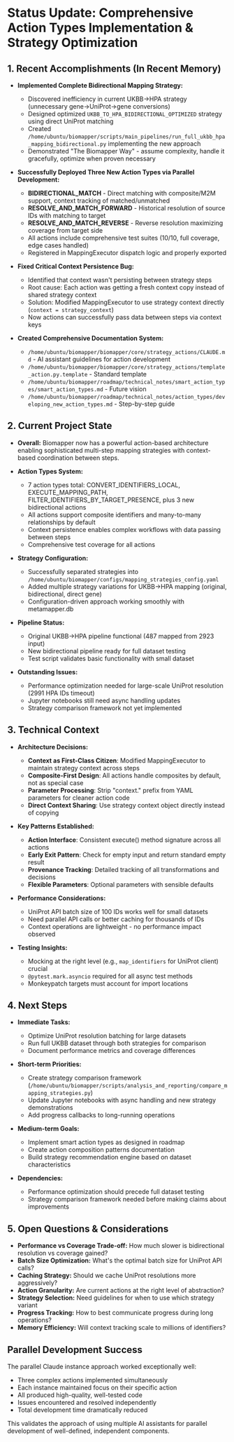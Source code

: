 # Status Update: Comprehensive Action Types Implementation & Strategy Optimization

## 1. Recent Accomplishments (In Recent Memory)

- **Implemented Complete Bidirectional Mapping Strategy:**
  - Discovered inefficiency in current UKBB→HPA strategy (unnecessary gene→UniProt→gene conversions)
  - Designed optimized `UKBB_TO_HPA_BIDIRECTIONAL_OPTIMIZED` strategy using direct UniProt matching
  - Created `/home/ubuntu/biomapper/scripts/main_pipelines/run_full_ukbb_hpa_mapping_bidirectional.py` implementing the new approach
  - Demonstrated "The Biomapper Way" - assume complexity, handle it gracefully, optimize when proven necessary

- **Successfully Deployed Three New Action Types via Parallel Development:**
  - **BIDIRECTIONAL_MATCH** - Direct matching with composite/M2M support, context tracking of matched/unmatched
  - **RESOLVE_AND_MATCH_FORWARD** - Historical resolution of source IDs with matching to target
  - **RESOLVE_AND_MATCH_REVERSE** - Reverse resolution maximizing coverage from target side
  - All actions include comprehensive test suites (10/10, full coverage, edge cases handled)
  - Registered in MappingExecutor dispatch logic and properly exported

- **Fixed Critical Context Persistence Bug:**
  - Identified that context wasn't persisting between strategy steps
  - Root cause: Each action was getting a fresh context copy instead of shared strategy context
  - Solution: Modified MappingExecutor to use strategy context directly (`context = strategy_context`)
  - Now actions can successfully pass data between steps via context keys

- **Created Comprehensive Documentation System:**
  - `/home/ubuntu/biomapper/biomapper/core/strategy_actions/CLAUDE.md` - AI assistant guidelines for action development
  - `/home/ubuntu/biomapper/biomapper/core/strategy_actions/template_action.py.template` - Standard template
  - `/home/ubuntu/biomapper/roadmap/technical_notes/smart_action_types/smart_action_types.md` - Future vision
  - `/home/ubuntu/biomapper/roadmap/technical_notes/action_types/developing_new_action_types.md` - Step-by-step guide

## 2. Current Project State

- **Overall:** Biomapper now has a powerful action-based architecture enabling sophisticated multi-step mapping strategies with context-based coordination between steps.

- **Action Types System:**
  - 7 action types total: CONVERT_IDENTIFIERS_LOCAL, EXECUTE_MAPPING_PATH, FILTER_IDENTIFIERS_BY_TARGET_PRESENCE, plus 3 new bidirectional actions
  - All actions support composite identifiers and many-to-many relationships by default
  - Context persistence enables complex workflows with data passing between steps
  - Comprehensive test coverage for all actions

- **Strategy Configuration:**
  - Successfully separated strategies into `/home/ubuntu/biomapper/configs/mapping_strategies_config.yaml`
  - Added multiple strategy variations for UKBB→HPA mapping (original, bidirectional, direct gene)
  - Configuration-driven approach working smoothly with metamapper.db

- **Pipeline Status:**
  - Original UKBB→HPA pipeline functional (487 mapped from 2923 input)
  - New bidirectional pipeline ready for full dataset testing
  - Test script validates basic functionality with small dataset

- **Outstanding Issues:**
  - Performance optimization needed for large-scale UniProt resolution (2991 HPA IDs timeout)
  - Jupyter notebooks still need async handling updates
  - Strategy comparison framework not yet implemented

## 3. Technical Context

- **Architecture Decisions:**
  - **Context as First-Class Citizen**: Modified MappingExecutor to maintain strategy context across steps
  - **Composite-First Design**: All actions handle composites by default, not as special case
  - **Parameter Processing**: Strip "context." prefix from YAML parameters for cleaner action code
  - **Direct Context Sharing**: Use strategy context object directly instead of copying

- **Key Patterns Established:**
  - **Action Interface**: Consistent execute() method signature across all actions
  - **Early Exit Pattern**: Check for empty input and return standard empty result
  - **Provenance Tracking**: Detailed tracking of all transformations and decisions
  - **Flexible Parameters**: Optional parameters with sensible defaults

- **Performance Considerations:**
  - UniProt API batch size of 100 IDs works well for small datasets
  - Need parallel API calls or better caching for thousands of IDs
  - Context operations are lightweight - no performance impact observed

- **Testing Insights:**
  - Mocking at the right level (e.g., `map_identifiers` for UniProt client) crucial
  - `@pytest.mark.asyncio` required for all async test methods
  - Monkeypatch targets must account for import locations

## 4. Next Steps

- **Immediate Tasks:**
  - Optimize UniProt resolution batching for large datasets
  - Run full UKBB dataset through both strategies for comparison
  - Document performance metrics and coverage differences

- **Short-term Priorities:**
  - Create strategy comparison framework (`/home/ubuntu/biomapper/scripts/analysis_and_reporting/compare_mapping_strategies.py`)
  - Update Jupyter notebooks with async handling and new strategy demonstrations
  - Add progress callbacks to long-running operations

- **Medium-term Goals:**
  - Implement smart action types as designed in roadmap
  - Create action composition patterns documentation
  - Build strategy recommendation engine based on dataset characteristics

- **Dependencies:**
  - Performance optimization should precede full dataset testing
  - Strategy comparison framework needed before making claims about improvements

## 5. Open Questions & Considerations

- **Performance vs Coverage Trade-off:** How much slower is bidirectional resolution vs coverage gained?
- **Batch Size Optimization:** What's the optimal batch size for UniProt API calls?
- **Caching Strategy:** Should we cache UniProt resolutions more aggressively?
- **Action Granularity:** Are current actions at the right level of abstraction?
- **Strategy Selection:** Need guidelines for when to use which strategy variant
- **Progress Tracking:** How to best communicate progress during long operations?
- **Memory Efficiency:** Will context tracking scale to millions of identifiers?

## Parallel Development Success

The parallel Claude instance approach worked exceptionally well:
- Three complex actions implemented simultaneously
- Each instance maintained focus on their specific action
- All produced high-quality, well-tested code
- Issues encountered and resolved independently
- Total development time dramatically reduced

This validates the approach of using multiple AI assistants for parallel development of well-defined, independent components.